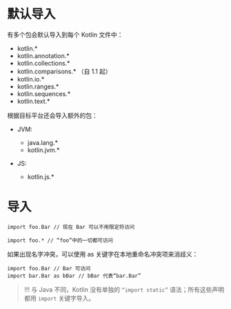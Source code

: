 # 默认导入

有多个包会默认导入到每个 Kotlin 文件中：

* kotlin.*
* kotlin.annotation.*
* kotlin.collections.*
* kotlin.comparisons.* （自 1.1 起）
* kotlin.io.*
* kotlin.ranges.*
* kotlin.sequences.*
* kotlin.text.*

根据目标平台还会导入额外的包：

- JVM:
    * java.lang.*
    * kotlin.jvm.*

- JS:
    * kotlin.js.*

# 导入

```
import foo.Bar // 现在 Bar 可以不用限定符访问
```

```
import foo.* // “foo”中的一切都可访问
```

如果出现名字冲突，可以使用 as 关键字在本地重命名冲突项来消歧义：

```
import foo.Bar // Bar 可访问
import bar.Bar as bBar // bBar 代表“bar.Bar”
```

> !!! 与 Java 不同，Kotlin 没有单独的 `“import static”` 语法；所有这些声明都用 `import` 关键字导入。

# 